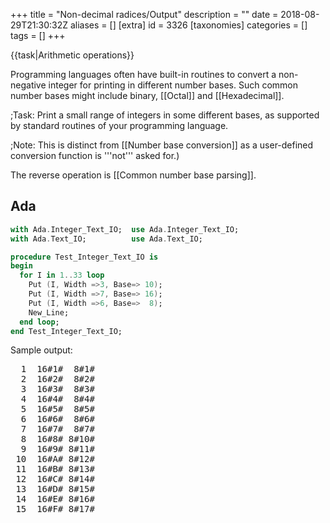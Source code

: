 +++
title = "Non-decimal radices/Output"
description = ""
date = 2018-08-29T21:30:32Z
aliases = []
[extra]
id = 3326
[taxonomies]
categories = []
tags = []
+++

{{task|Arithmetic operations}}

Programming languages often have built-in routines to convert a non-negative integer for printing in different number bases. Such common number bases might include binary, [[Octal]] and [[Hexadecimal]].


;Task:
Print a small range of integers in some different bases, as supported by standard routines of your programming language.


;Note:
This is distinct from [[Number base conversion]] as a user-defined conversion function is '''not''' asked for.)

The reverse operation is [[Common number base parsing]].





## Ada


```ada
with Ada.Integer_Text_IO;  use Ada.Integer_Text_IO;
with Ada.Text_IO;          use Ada.Text_IO;

procedure Test_Integer_Text_IO is
begin
  for I in 1..33 loop
    Put (I, Width =>3, Base=> 10);
    Put (I, Width =>7, Base=> 16);
    Put (I, Width =>6, Base=>  8);
    New_Line;
  end loop;
end Test_Integer_Text_IO;
```

Sample output:
<pre style="height:30ex;overflow:scroll">
  1  16#1#  8#1#
  2  16#2#  8#2#
  3  16#3#  8#3#
  4  16#4#  8#4#
  5  16#5#  8#5#
  6  16#6#  8#6#
  7  16#7#  8#7#
  8  16#8# 8#10#
  9  16#9# 8#11#
 10  16#A# 8#12#
 11  16#B# 8#13#
 12  16#C# 8#14#
 13  16#D# 8#15#
 14  16#E# 8#16#
 15  16#F# 8#17#
 16 16#10# 8#20#
 17 16#11# 8#21#
 18 16#12# 8#22#
 19 16#13# 8#23#
 20 16#14# 8#24#
 21 16#15# 8#25#
 22 16#16# 8#26#
 23 16#17# 8#27#
 24 16#18# 8#30#
 25 16#19# 8#31#
 26 16#1A# 8#32#
 27 16#1B# 8#33#
 28 16#1C# 8#34#
 29 16#1D# 8#35#
 30 16#1E# 8#36#
 31 16#1F# 8#37#
 32 16#20# 8#40#
 33 16#21# 8#41#

```



## Aime


```aime
o_xinteger(16, 1000000);
o_byte('\n');
o_xinteger(5, 1000000);
o_byte('\n');
o_xinteger(2, 1000000);
o_byte('\n');
```



## ALGOL 68

{{trans|C}}

{{works with|ALGOL 68|Revision 1 - no extensions to language used}}

{{works with|ALGOL 68G|Any - tested with release [http://sourceforge.net/projects/algol68/files/algol68g/algol68g-1.18.0/algol68g-1.18.0-9h.tiny.el5.centos.fc11.i386.rpm/download 1.18.0-9h.tiny]}}
{{wont work with|ELLA ALGOL 68|Any (with appropriate job cards) - tested with release [http://sourceforge.net/projects/algol68/files/algol68toc/algol68toc-1.8.8d/algol68toc-1.8-8d.fc9.i386.rpm/download 1.8-8d] - printf has been removed}}

```algol68
main:(
  FOR i TO 33 DO
    printf(($10r6d," "16r6d," "8r6dl$, BIN i, BIN i, BIN i))
  OD
)
```

Sample output:

```txt

000001 000001 000001
000002 000002 000002
000003 000003 000003
000004 000004 000004
000005 000005 000005
000006 000006 000006
000007 000007 000007
000008 000008 000010
000009 000009 000011
000010 00000a 000012
000011 00000b 000013
000012 00000c 000014
000013 00000d 000015
000014 00000e 000016
000015 00000f 000017
000016 000010 000020
000017 000011 000021
000018 000012 000022
000019 000013 000023
000020 000014 000024
000021 000015 000025
000022 000016 000026
000023 000017 000027
000024 000018 000030
000025 000019 000031
000026 00001a 000032
000027 00001b 000033
000028 00001c 000034
000029 00001d 000035
000030 00001e 000036
000031 00001f 000037
000032 000020 000040
000033 000021 000041

```



## ALGOL W

Algol W has a standard procedure intbase16 that returns its parameter converted to a string in hexadecimal.

```algolw
begin
    % print some numbers in hex %
    for i := 0 until 20 do write( intbase16( i ) )
end.
```

{{out}}

```txt

    00000000
    00000001
    00000002
    00000003
    00000004
    00000005
    00000006
    00000007
    00000008
    00000009
    0000000A
    0000000B
    0000000C
    0000000D
    0000000E
    0000000F
    00000010
    00000011
    00000012
    00000013
    00000014

```



## AutoHotkey

contributed by Laszlo on the ahk [http://www.autohotkey.com/forum/post-276235.html#276235 forum]

```AutoHotkey
MsgBox % BC("FF",16,3) ; -> 100110 in base 3 = FF in hex = 256 in base 10

BC(NumStr,InputBase=8,OutputBase=10) {
  Static S = 12345678901234567890123456789012345678901234567890123456789012345
  DllCall("msvcrt\_i64toa","Int64",DllCall("msvcrt\_strtoui64","Str",NumStr,"Uint",0,"UInt",InputBase,"CDECLInt64"),"Str",S,"UInt",OutputBase,"CDECL")
  Return S
}
```



## AWK

C's printf() is just exposed:

```awk
$ awk '{printf("%d 0%o 0x%x\n",$1,$1,$1)}'
10
10 012 0xa
16
16 020 0x10
255
255 0377 0xff
```



## BBC BASIC


```bbcbasic
      REM STR$ converts to a decimal string:
      PRINT STR$(0)
      PRINT STR$(123456789)
      PRINT STR$(-987654321)

      REM STR$~ converts to a hexadecimal string:
      PRINT STR$~(43981)
      PRINT STR$~(-1)
```

'''Output:'''

```txt

0
123456789
-987654321
ABCD
FFFFFFFF

```



## Bc

Variable <code>obase</code> is the base for all output.  It can be 2 (binary) up to some implementation-dependent limit.  In [[GNU bc]] the limit may be large, for example 2^31, with "digits" of bases bigger than 36 printed as individual decimal numbers.
{{works with|GNU bc}}

```Bc

for(i=1;i<10;i++) {
  obase=10; print i," "
  obase=8; print i," "
  obase=3; print i," "
  obase=2; print i
  print "\n"
}
```



## C



```c
#include <stdio.h>

int main()
{
  int i;

  for(i=1; i <= 33; i++)
    printf("%6d %6x %6o\n", i, i, i);

  return 0;
}
```


Binary conversion using <tt>%b</tt> is not standard.


## C sharp


```csharp

using System;

namespace NonDecimalRadicesOutput
{
    class Program
    {
        static void Main(string[] args)
        {
            for (int i = 0; i < 42; i++)
            {
                string binary = Convert.ToString(i, 2);
                string octal = Convert.ToString(i, 8);
                string hexadecimal = Convert.ToString(i, 16);
                Console.WriteLine(string.Format("Decimal: {0}, Binary: {1}, Octal: {2}, Hexadecimal: {3}", i, binary, octal, hexadecimal));
            }

            Console.ReadKey();
        }
    }
}

```

{{out}}

```txt

Decimal: 0, Binary: 0, Octal: 0, Hexadecimal: 0
Decimal: 1, Binary: 1, Octal: 1, Hexadecimal: 1
Decimal: 2, Binary: 10, Octal: 2, Hexadecimal: 2
Decimal: 3, Binary: 11, Octal: 3, Hexadecimal: 3
Decimal: 4, Binary: 100, Octal: 4, Hexadecimal: 4
Decimal: 5, Binary: 101, Octal: 5, Hexadecimal: 5
Decimal: 6, Binary: 110, Octal: 6, Hexadecimal: 6
Decimal: 7, Binary: 111, Octal: 7, Hexadecimal: 7
Decimal: 8, Binary: 1000, Octal: 10, Hexadecimal: 8
Decimal: 9, Binary: 1001, Octal: 11, Hexadecimal: 9
Decimal: 10, Binary: 1010, Octal: 12, Hexadecimal: a
Decimal: 11, Binary: 1011, Octal: 13, Hexadecimal: b
Decimal: 12, Binary: 1100, Octal: 14, Hexadecimal: c
Decimal: 13, Binary: 1101, Octal: 15, Hexadecimal: d
Decimal: 14, Binary: 1110, Octal: 16, Hexadecimal: e
Decimal: 15, Binary: 1111, Octal: 17, Hexadecimal: f
Decimal: 16, Binary: 10000, Octal: 20, Hexadecimal: 10
Decimal: 17, Binary: 10001, Octal: 21, Hexadecimal: 11
Decimal: 18, Binary: 10010, Octal: 22, Hexadecimal: 12
Decimal: 19, Binary: 10011, Octal: 23, Hexadecimal: 13
Decimal: 20, Binary: 10100, Octal: 24, Hexadecimal: 14
Decimal: 21, Binary: 10101, Octal: 25, Hexadecimal: 15
Decimal: 22, Binary: 10110, Octal: 26, Hexadecimal: 16
Decimal: 23, Binary: 10111, Octal: 27, Hexadecimal: 17
Decimal: 24, Binary: 11000, Octal: 30, Hexadecimal: 18
Decimal: 25, Binary: 11001, Octal: 31, Hexadecimal: 19
Decimal: 26, Binary: 11010, Octal: 32, Hexadecimal: 1a
Decimal: 27, Binary: 11011, Octal: 33, Hexadecimal: 1b
Decimal: 28, Binary: 11100, Octal: 34, Hexadecimal: 1c
Decimal: 29, Binary: 11101, Octal: 35, Hexadecimal: 1d
Decimal: 30, Binary: 11110, Octal: 36, Hexadecimal: 1e
Decimal: 31, Binary: 11111, Octal: 37, Hexadecimal: 1f
Decimal: 32, Binary: 100000, Octal: 40, Hexadecimal: 20
Decimal: 33, Binary: 100001, Octal: 41, Hexadecimal: 21
Decimal: 34, Binary: 100010, Octal: 42, Hexadecimal: 22
Decimal: 35, Binary: 100011, Octal: 43, Hexadecimal: 23
Decimal: 36, Binary: 100100, Octal: 44, Hexadecimal: 24
Decimal: 37, Binary: 100101, Octal: 45, Hexadecimal: 25
Decimal: 38, Binary: 100110, Octal: 46, Hexadecimal: 26
Decimal: 39, Binary: 100111, Octal: 47, Hexadecimal: 27
Decimal: 40, Binary: 101000, Octal: 50, Hexadecimal: 28
Decimal: 41, Binary: 101001, Octal: 51, Hexadecimal: 29

```


Binary conversion is not standard.


## C++



```cpp
#include <iostream>
#include <iomanip>

int main()
{
  for (int i = 0; i <= 33; i++)
    std::cout << std::setw(6) << std::dec << i << " "
              << std::setw(6) << std::hex << i << " "
              << std::setw(6) << std::oct << i << std::endl;

  return 0;
}
```



## Clojure

Clojure eschews duplicating functionality already present in Java when interop is sufficiently idiomatic:

```lisp
(Integer/toBinaryString 25) ; returns "11001"
(Integer/toOctalString 25)  ; returns "31"
(Integer/toHexString 25)    ; returns "19"

(dotimes [i 20]
  (println (Integer/toHexString i)))
```



## Common Lisp


```lisp
(loop for n from 0 to 33 do
  (format t " ~6B ~3O ~2D ~2X~%" n n n n))
```



## D


```d
import std.stdio;

void main() {
    writeln("Base: 2      8     10     16");
    writeln("----------------------------");
    foreach (i; 0 .. 34)
        writefln(" %6b %6o %6d %6x", i, i, i, i);
}
```

{{out}}

```txt
Base: 2      8     10     16
----------------------------
      0      0      0      0
      1      1      1      1
     10      2      2      2
     11      3      3      3
    100      4      4      4
    101      5      5      5
    110      6      6      6
    111      7      7      7
   1000     10      8      8
   1001     11      9      9
   1010     12     10      a
   1011     13     11      b
   1100     14     12      c
   1101     15     13      d
   1110     16     14      e
   1111     17     15      f
  10000     20     16     10
  10001     21     17     11
  10010     22     18     12
  10011     23     19     13
  10100     24     20     14
  10101     25     21     15
  10110     26     22     16
  10111     27     23     17
  11000     30     24     18
  11001     31     25     19
  11010     32     26     1a
  11011     33     27     1b
  11100     34     28     1c
  11101     35     29     1d
  11110     36     30     1e
  11111     37     31     1f
 100000     40     32     20
 100001     41     33     21
```


### Tango Version

Number following formatting character is width. When no formatting
character is specified it is inferred from variable's type.

{{libheader|Tango}}

```d
for (int i = 0; i < 35; i++)
    Stdout.formatln ("{:b8} {:o3} {} {:x2}", i, i, i, i);
```



## E


```e
for value in 0..33 {
  for base in [2, 8, 10, 12, 16, 36] {
    def s := value.toString(base)
    print(" " * (8 - s.size()), s)
  }
  println()
}
```



## Elixir


```elixir
Enum.each(0..32, fn i -> :io.format "~2w :~6.2B, ~2.8B, ~2.16B~n", [i,i,i,i] end)
```


{{out}}
<pre style="height: 32ex; overflow: scroll">
 0 :     0,  0,  0
 1 :     1,  1,  1
 2 :    10,  2,  2
 3 :    11,  3,  3
 4 :   100,  4,  4
 5 :   101,  5,  5
 6 :   110,  6,  6
 7 :   111,  7,  7
 8 :  1000, 10,  8
 9 :  1001, 11,  9
10 :  1010, 12,  A
11 :  1011, 13,  B
12 :  1100, 14,  C
13 :  1101, 15,  D
14 :  1110, 16,  E
15 :  1111, 17,  F
16 : 10000, 20, 10
17 : 10001, 21, 11
18 : 10010, 22, 12
19 : 10011, 23, 13
20 : 10100, 24, 14
21 : 10101, 25, 15
22 : 10110, 26, 16
23 : 10111, 27, 17
24 : 11000, 30, 18
25 : 11001, 31, 19
26 : 11010, 32, 1A
27 : 11011, 33, 1B
28 : 11100, 34, 1C
29 : 11101, 35, 1D
30 : 11110, 36, 1E
31 : 11111, 37, 1F
32 :100000, 40, 20

```



## Erlang

Printing 63 (decimal) in some different bases (here: 3,8,16,26). The base can be 2..36.
{{out}}

```txt

4> [io:fwrite("~s ", [erlang:integer_to_list(63, X)]) || X <- [3,8,16,26]].
2100 77 3F 2B

```



## Euphoria


```euphoria
for i = 1 to 33 do
    printf(1,"%6d %6x %6o\n",{i,i,i})
end for
```


=={{header|F_Sharp|F#}}==
<p>Base 8, 10 and 16 can be output by <code>printf</code></p>

```fsharp
let ns = [30..33]
ns |> Seq.iter (fun n -> printfn " %3o %2d %2X" n n n)
```

{{out}}

```txt
 36 30 1E
 37 31 1F
 40 32 20
 41 33 21
```

<p>The .NET library <code>System.Convert</code> is able to also convert from and to base 2</p>

```fsharp
let bases = [2; 8; 10; 16]

ns |> Seq.map (fun n -> Seq.initInfinite (fun i -> n))
|> Seq.map (fun s -> Seq.zip s bases)
|> Seq.map (Seq.map System.Convert.ToString >> Seq.toList)
|> Seq.iter (fun s -> (printfn "%6s %2s %2s %2s" s.[0] s.[1] s.[2] s.[3]))
```

{{out}}

```txt
 11110 36 30 1e
 11111 37 31 1f
100000 40 32 20
100001 41 33 21
```



## Factor


```factor
1234567 2 36 [a,b] [ >base print ] with each
```

<pre style="height:30ex;overflow:scroll">
100101101011010000111
2022201111201
10231122013
304001232
42243331
13331215
4553207
2281451
1234567
773604
4b6547
342c19
241cb5
195be7
12d687
ed4ea
bdc71
98ig4
7e687
6769j
55kgf
49ahj
3h787
3407h
2i679
28jdj
206jj
1lhs8
1flm7
1adkn
15lk7
11bm4
vdwr
srsc
qglj

```



## Forth

{{works with|GNU Forth}}
GNU Forth has convenience functions for printing an integer in decimal or hex, regardless of the current BASE.

```forth
: main 34 1 do cr i dec. i hex. loop ;
main
...
11 $B
...
```

This is not standardized because such functions are very easy to define as needed:

```forth
: base. ( n base -- ) base @ >r  base !  .  r> base ! ;
: oct. ( n -- ) 8 base. ;
: bin. ( n -- ) 2 base. ;
```



## Fortran

{{works with|Fortran|90 and later}}

```fortran
do n = 1, 33
  write(*, "(b6, o4, i4, z4)") n, n, n, n
end do
```



## FreeBASIC

FreeBASIC has built in functions called Hex, Str, Oct and Bin which convert decimal numbers into hexadecimal, decimal,
octal and binary strings respectively. Here's an example:

```freebasic
' FB 1.05.0 Win64

Dim ui(1 To 4) As UInteger = {10, 26, 52, 100}
Print "Decimal    Hex       Octal    Binary"
Print "
### ====  ========   =======   ===
"
For i As Integer = 1 To 4
  Print Str(ui(i)); Tab(12); Hex(ui(i)); Tab(23); Oct(ui(i)); Tab(31); Bin(ui(i))
Next

Sleep
```


{{out}}

```txt

Decimal    Hex       Octal    Binary

### ====  ========   =======   ===

10         A          12      1010
26         1A         32      11010
52         34         64      110100
100        64         144     1100100

```



## Gema

After decimal numbers in the input stream, add hexadecimal and octal of the same number in the output stream. Also after hexadecimal add decimal and octal, and after octal add decimal and hexadecimal.

```gema>0x<A
=$0 (@radix{16;10;$1}, 0@radix{16;8;$1})
0<D>=$0 (@radix{8;10;$1}, 0x@radix{8;16;$1})
<D>=$0 (0x@radix{10;16;$1}, 0@radix{10;8;$1})
```

Invocation and sample input and output

```txt
$ gema -p radix.gema
The 99 beers and 0x2D Scotches.
The 99 (0x63, 0143) beers and 0x2D (45, 055) Scotches.
```


## Go


```go
package main

import (
    "fmt"
    "math/big"
    "strconv"
)

func main() {
    // fmt.Print formats integer types directly as bases 2, 8, 10, and 16.
    fmt.Printf("%b\n", 13)
    fmt.Printf("%o\n", 13)
    fmt.Printf("%d\n", 13)
    fmt.Printf("%x\n", 13)
    // big ints work with fmt as well.
    d := big.NewInt(13)
    fmt.Printf("%b\n", d)
    fmt.Printf("%o\n", d)
    fmt.Printf("%d\n", d)
    fmt.Printf("%x\n", d)
    // strconv.FormatInt handles arbitrary bases from 2 to 36 for the
    // int64 type.  There is also strconv.FormatUInt for the uint64 type.
    // There no equivalent for big ints.
    fmt.Println(strconv.FormatInt(1313, 19))
}
```

{{out}}

```txt

1101
15
13
d
1101
15
13
d
3c2

```



## Haskell


```haskell
import Text.Printf

main :: IO ()
main = mapM_ f [0..33] where
  f :: Int -> IO ()
  f n = printf " %3o %2d %2X\n" n n n -- binary not supported
```


alternately, without <code>Text.Printf</code>:

```haskell
import Numeric

main :: IO ()
main = mapM_ f [0..33] where
  f :: Int -> IO ()
  f n = putStrLn $ " " ++ showOct n "" ++ " " ++ show n ++ " " ++ showHex n ""
```


Or, generalising and tabulating a little:

```haskell
import Data.List (unfoldr, transpose, intercalate)
import Data.Array (Array, listArray, (!))
import Data.Monoid ((<>))


-- ARBITRARY RADICES ---------------------------------------
bases :: [Int]
bases = abs <$> [2, 7, 8, 10, 12, 16, 32]

tableRows :: [[String]]
tableRows = ((([baseDigits] <*> bases) <*>) . return) <$> [1 .. 33]

digits :: Array Int Char
digits = listArray (0, 35) (['0' .. '9'] <> ['A' .. 'Z'])

baseDigits :: Int -> Int -> String
baseDigits base
  | base > 36 = const "Needs glyphs beyond Z"
  | otherwise = reverse . unfoldr remQuot
  where
    remQuot 0 = Nothing
    remQuot n =
      let (q, r) = quotRem n base
      in Just (digits ! r, q)

-- TEST AND TABULATION-------------------------------------
table :: String -> [[String]] -> [String]
table delim rows =
  intercalate delim <$>
  transpose
    ((fmap =<< flip justifyRight ' ' . maximum . fmap length) <$> transpose rows)

justifyRight :: Int -> Char -> String -> String
justifyRight n c s = drop (length s) (replicate n c <> s)

main :: IO ()
main =
  mapM_
    putStrLn
    (table " " (([fmap show, fmap $ const "----"] <*> [bases]) <> tableRows))
```

{{Out}}

```txt
     2    7    8   10   12   16   32
  ---- ---- ---- ---- ---- ---- ----
     1    1    1    1    1    1    1
    10    2    2    2    2    2    2
    11    3    3    3    3    3    3
   100    4    4    4    4    4    4
   101    5    5    5    5    5    5
   110    6    6    6    6    6    6
   111   10    7    7    7    7    7
  1000   11   10    8    8    8    8
  1001   12   11    9    9    9    9
  1010   13   12   10    A    A    A
  1011   14   13   11    B    B    B
  1100   15   14   12   10    C    C
  1101   16   15   13   11    D    D
  1110   20   16   14   12    E    E
  1111   21   17   15   13    F    F
 10000   22   20   16   14   10    G
 10001   23   21   17   15   11    H
 10010   24   22   18   16   12    I
 10011   25   23   19   17   13    J
 10100   26   24   20   18   14    K
 10101   30   25   21   19   15    L
 10110   31   26   22   1A   16    M
 10111   32   27   23   1B   17    N
 11000   33   30   24   20   18    O
 11001   34   31   25   21   19    P
 11010   35   32   26   22   1A    Q
 11011   36   33   27   23   1B    R
 11100   40   34   28   24   1C    S
 11101   41   35   29   25   1D    T
 11110   42   36   30   26   1E    U
 11111   43   37   31   27   1F    V
100000   44   40   32   28   20   10
100001   45   41   33   29   21   11
```



## HicEst


```HicEst
DO n = 1, 33
  WRITE(Format="b6.0, o4.0, i4.0, z4.0") n, n, n, n
ENDDO
```


=={{header|Icon}} and {{header|Unicon}}==
Strictly speaking output conversion to different representations isn't built-in to Icon and Unicon; however, printf is included as part of the standard library.

```Icon
procedure main()
write("Non-decimal radices/Output")
every i := 255 | 2 | 5 | 16 do {
   printf("%%d = %d\n",i) # integer format
   printf("%%x = %x\n",i) # hex format
   printf("%%o = %o\n",i) # octal format
   printf("%%s = %s\n",i) # string format
   printf("%%i = %i\n",i) # image format
   }
end
```


{{libheader|Icon Programming Library}}
[http://www.cs.arizona.edu/icon/library/src/procs/printf.icn printf.icn provides printf, fprintf, and sprintf]
{{libheader|Unicon Code Library}}

Output:
```txt
%d = 255
%x = ff
%o = 377
%s = 255
%i = 255
...
```



## J


J can natively break out numbers using a specific base


```j
   2 #.inv 12
1 1 0 0
   3 #.inv 100
1 0 2 0 1
   16 #.inv 180097588
10 11 12 1 2 3 4
```

However, this numeric representation would not satisfy most people's idea of "formatting", for most bases.  It might be useful, however, for bases less than 10:


```j
   8 #.inv 4009
7 6 5 1
   -.&' '": 8 #.inv 4009
7651
```

J also includes some explicit support for hexadecimal numbers


```j
  require 'convert'
   hfd 180097588
ABC1234
```

(and a few other hexadecimal related mechanisms which are not relevant here.)


## Java


```java5
public static void main(String args[]){
   for(int a= 0;a < 33;a++){
      System.out.println(Integer.toBinaryString(a));
      System.out.println(Integer.toOctalString(a));
      System.out.println(Integer.toHexString(a));
      //the above methods treat the integer as unsigned
      //there are also corresponding Long.to***String() methods for long's.

      System.out.printf("%3o %2d %2x\n",a ,a ,a); //printf like the other languages; binary not supported
   }
}
```



## JavaScript

The <code><i>number</i>.toString(<i>radix</i>)</code> method produces a string representation of a number in any radix between 2 and 36.


```javascript
var bases = [2, 8, 10, 16, 24];
for (var n = 0; n <= 33; n++) {
    var row = [];
    for (var i = 0; i < bases.length; i++)
        row.push( n.toString(bases[i]) );
    print(row.join(', '));
}
```


outputs
<pre style='height: 30ex; overflow: scroll'>0, 0, 0, 0, 0
1, 1, 1, 1, 1
10, 2, 2, 2, 2
11, 3, 3, 3, 3
100, 4, 4, 4, 4
101, 5, 5, 5, 5
110, 6, 6, 6, 6
111, 7, 7, 7, 7
1000, 10, 8, 8, 8
1001, 11, 9, 9, 9
1010, 12, 10, a, a
1011, 13, 11, b, b
1100, 14, 12, c, c
1101, 15, 13, d, d
1110, 16, 14, e, e
1111, 17, 15, f, f
10000, 20, 16, 10, g
10001, 21, 17, 11, h
10010, 22, 18, 12, i
10011, 23, 19, 13, j
10100, 24, 20, 14, k
10101, 25, 21, 15, l
10110, 26, 22, 16, m
10111, 27, 23, 17, n
11000, 30, 24, 18, 10
11001, 31, 25, 19, 11
11010, 32, 26, 1a, 12
11011, 33, 27, 1b, 13
11100, 34, 28, 1c, 14
11101, 35, 29, 1d, 15
11110, 36, 30, 1e, 16
11111, 37, 31, 1f, 17
100000, 40, 32, 20, 18
100001, 41, 33, 21, 19
```



## Julia

{{works with|Julia|0.6}}


```julia
using Primes
println("Primes ≤ $hi written in common bases.")
@printf("%8s%8s%8s%8s", "bin", "oct", "dec", "hex")
for i in primes(50)
    @printf("%8s%8s%8s%8s\n", bin(i), oct(i), dec(i), hex(i))
end
```


{{out}}

```txt
Primes ≤ 50 written in common bases.
     bin     oct     dec     hex
      10       2       2       2
      11       3       3       3
     101       5       5       5
     111       7       7       7
    1011      13      11       b
    1101      15      13       d
   10001      21      17      11
   10011      23      19      13
   10111      27      23      17
   11101      35      29      1d
   11111      37      31      1f
  100101      45      37      25
  101001      51      41      29
  101011      53      43      2b
  101111      57      47      2f
```



## Kotlin


```scala
// version 1.1.2

fun main(args: Array<String>) {
    val bases = intArrayOf(2, 8, 10, 16, 19, 36)
    for (base in bases) print("%6s".format(base))
    println()
    println("-".repeat(6 * bases.size))
    for (i in 0..35) {
        for (base in bases) print("%6s".format(i.toString(base)))
        println()
    }
}
```


{{out}}

```txt

     2     8    10    16    19    36
------------------------------------
     0     0     0     0     0     0
     1     1     1     1     1     1
    10     2     2     2     2     2
    11     3     3     3     3     3
   100     4     4     4     4     4
   101     5     5     5     5     5
   110     6     6     6     6     6
   111     7     7     7     7     7
  1000    10     8     8     8     8
  1001    11     9     9     9     9
  1010    12    10     a     a     a
  1011    13    11     b     b     b
  1100    14    12     c     c     c
  1101    15    13     d     d     d
  1110    16    14     e     e     e
  1111    17    15     f     f     f
 10000    20    16    10     g     g
 10001    21    17    11     h     h
 10010    22    18    12     i     i
 10011    23    19    13    10     j
 10100    24    20    14    11     k
 10101    25    21    15    12     l
 10110    26    22    16    13     m
 10111    27    23    17    14     n
 11000    30    24    18    15     o
 11001    31    25    19    16     p
 11010    32    26    1a    17     q
 11011    33    27    1b    18     r
 11100    34    28    1c    19     s
 11101    35    29    1d    1a     t
 11110    36    30    1e    1b     u
 11111    37    31    1f    1c     v
100000    40    32    20    1d     w
100001    41    33    21    1e     x
100010    42    34    22    1f     y
100011    43    35    23    1g     z

```



## Locomotive Basic



```locobasic
10 FOR i=1 TO 20
20 PRINT i,BIN$(i),HEX$(i)
30 NEXT
```


Output:

<pre style='height: 30ex; overflow: scroll'> 1           1            1
 2           10           2
 3           11           3
 4           100          4
 5           101          5
 6           110          6
 7           111          7
 8           1000         8
 9           1001         9
 10          1010         A
 11          1011         B
 12          1100         C
 13          1101         D
 14          1110         E
 15          1111         F
 16          10000        10
 17          10001        11
 18          10010        12
 19          10011        13
 20          10100        14
```



## Lua


```lua
for i = 1, 33 do
    print( string.format( "%o \t %d \t %x", i, i, i ) )
end
```



## Mathematica


```Mathematica
Scan[Print[IntegerString[#, 2], ",", IntegerString[#, 8],
",",#, ",",IntegerString[#, 16],",", IntegerString[#, 36]]&, Range[38]]
```


Output:


```txt

1,1,1,1,1
10,2,2,2,2
11,3,3,3,3
...
...
100010,42,34,22,y
100011,43,35,23,z
100100,44,36,24,10
100101,45,37,25,11
100110,46,38,26,12
```


=={{header|MATLAB}} / {{header|Octave}}==

```MATLAB
fprintf('%3d  %3o  %3x\n',repmat(1:20,3,1))
```

Output:

```txt
  1    1    1
  2    2    2
  3    3    3
  4    4    4
  5    5    5
  6    6    6
  7    7    7
  8   10    8
  9   11    9
 10   12    a
 11   13    b
 12   14    c
 13   15    d
 14   16    e
 15   17    f
 16   20   10
 17   21   11
 18   22   12
 19   23   13
 20   24   14
```


=={{header|Modula-3}}==

```modula3
MODULE Conv EXPORTS Main;

IMPORT IO, Fmt;

BEGIN
  FOR i := 1 TO 33 DO
    IO.Put(Fmt.Int(i, base := 10) & " ");
    IO.Put(Fmt.Int(i, base := 16) & " ");
    IO.Put(Fmt.Int(i, base := 8) & " ");
    IO.Put("\n");
  END;
END Conv.
```

Output:
<pre style="height:30ex;overflow:scroll">
1 1 1
2 2 2
3 3 3
4 4 4
5 5 5
6 6 6
7 7 7
8 8 10
9 9 11
10 a 12
11 b 13
12 c 14
13 d 15
14 e 16
15 f 17
16 10 20
17 11 21
18 12 22
19 13 23
20 14 24
21 15 25
22 16 26
23 17 27
24 18 30
25 19 31
26 1a 32
27 1b 33
28 1c 34
29 1d 35
30 1e 36
31 1f 37
32 20 40
33 21 41

```



## NetRexx


```NetRexx
/* NetRexx */
options replace format comments java crossref symbols nobinary

import java.util.Formatter

loop i_ = 1 to 3
  loop n_ = 20 to 20000 by 2131
    select case i_
      when 1 then say useBif(n_)
      when 2 then say useJavaFormat(n_)
      when 3 then say useJavaNumber(n_)
      otherwise nop
      end
    end n_
  say
end i_

return

-- NetRexx doesn't have a decimal to octal conversion
method useBif(n_) public static
  d_ = '_'
  return '[Base 16='n_.d2x().right(8)',Base 10='n_.right(8)',Base 8='d_.right(8)',Base 2='n_.d2x().x2b().right(20)']'

-- Some of Java's java.lang.Number classes have conversion methods
method useJavaNumber(n_) public static
  nx = Long.toHexString(n_)
  nd = Long.toString(n_)
  no = Long.toOctalString(n_)
  nb = Long.toBinaryString(n_)
  return '[Base 16='Rexx(nx).right(8)',Base 10='Rexx(nd).right(8)',Base 8='Rexx(no).right(8)',Base 2='Rexx(nb).right(20)']'

-- Java Formatter doesn't have a decimal to binary conversion
method useJavaFormat(n_) public static
  fb = StringBuilder()
  fm = Formatter(fb)
  fm.format("[Base 16=%1$8x,Base 10=%1$8d,Base 8=%1$8o,Base 2=%2$20s]", [Object Long(n_), String('_')])
  return fb.toString()

```

'''Output:'''
<pre style="height:30ex; overflow:scroll;">
[Base 16=      14,Base 10=      20,Base 8=       _,Base 2=            00010100]
[Base 16=     867,Base 10=    2151,Base 8=       _,Base 2=        100001100111]
[Base 16=    10BA,Base 10=    4282,Base 8=       _,Base 2=    0001000010111010]
[Base 16=    190D,Base 10=    6413,Base 8=       _,Base 2=    0001100100001101]
[Base 16=    2160,Base 10=    8544,Base 8=       _,Base 2=    0010000101100000]
[Base 16=    29B3,Base 10=   10675,Base 8=       _,Base 2=    0010100110110011]
[Base 16=    3206,Base 10=   12806,Base 8=       _,Base 2=    0011001000000110]
[Base 16=    3A59,Base 10=   14937,Base 8=       _,Base 2=    0011101001011001]
[Base 16=    42AC,Base 10=   17068,Base 8=       _,Base 2=    0100001010101100]
[Base 16=    4AFF,Base 10=   19199,Base 8=       _,Base 2=    0100101011111111]

[Base 16=      14,Base 10=      20,Base 8=      24,Base 2=                   _]
[Base 16=     867,Base 10=    2151,Base 8=    4147,Base 2=                   _]
[Base 16=    10ba,Base 10=    4282,Base 8=   10272,Base 2=                   _]
[Base 16=    190d,Base 10=    6413,Base 8=   14415,Base 2=                   _]
[Base 16=    2160,Base 10=    8544,Base 8=   20540,Base 2=                   _]
[Base 16=    29b3,Base 10=   10675,Base 8=   24663,Base 2=                   _]
[Base 16=    3206,Base 10=   12806,Base 8=   31006,Base 2=                   _]
[Base 16=    3a59,Base 10=   14937,Base 8=   35131,Base 2=                   _]
[Base 16=    42ac,Base 10=   17068,Base 8=   41254,Base 2=                   _]
[Base 16=    4aff,Base 10=   19199,Base 8=   45377,Base 2=                   _]

[Base 16=      14,Base 10=      20,Base 8=      24,Base 2=               10100]
[Base 16=     867,Base 10=    2151,Base 8=    4147,Base 2=        100001100111]
[Base 16=    10ba,Base 10=    4282,Base 8=   10272,Base 2=       1000010111010]
[Base 16=    190d,Base 10=    6413,Base 8=   14415,Base 2=       1100100001101]
[Base 16=    2160,Base 10=    8544,Base 8=   20540,Base 2=      10000101100000]
[Base 16=    29b3,Base 10=   10675,Base 8=   24663,Base 2=      10100110110011]
[Base 16=    3206,Base 10=   12806,Base 8=   31006,Base 2=      11001000000110]
[Base 16=    3a59,Base 10=   14937,Base 8=   35131,Base 2=      11101001011001]
[Base 16=    42ac,Base 10=   17068,Base 8=   41254,Base 2=     100001010101100]
[Base 16=    4aff,Base 10=   19199,Base 8=   45377,Base 2=     100101011111111]

```



## Nim


```nim
import strutils

for i in 0..33:
  echo toBin(i, 6)," ",toOct(i, 3)," ",align($i,2)," ",toHex(i,2)
```

Output:

```txt
000000 000  0 00
000001 001  1 01
000010 002  2 02
000011 003  3 03
000100 004  4 04
000101 005  5 05
000110 006  6 06
000111 007  7 07
001000 010  8 08
001001 011  9 09
001010 012 10 0A
001011 013 11 0B
001100 014 12 0C
001101 015 13 0D
001110 016 14 0E
001111 017 15 0F
010000 020 16 10
010001 021 17 11
010010 022 18 12
010011 023 19 13
010100 024 20 14
010101 025 21 15
010110 026 22 16
010111 027 23 17
011000 030 24 18
011001 031 25 19
011010 032 26 1A
011011 033 27 1B
011100 034 28 1C
011101 035 29 1D
011110 036 30 1E
011111 037 31 1F
100000 040 32 20
100001 041 33 21
```



## OCaml


```ocaml
for n = 0 to 33 do
  Printf.printf " %3o %2d %2X\n" n n n (* binary not supported *)
done
```



## PARI/GP

The only bases supported by the language itself (as opposed to custom functions) are binary and decimal.

```parigp
printbinary(n)={
  n=binary(n);
  for(i=1,#n,print1(n[i]))
};
printdecimal(n)={
  print1(n)
};
```



## Perl


```perl
foreach my $n (0..33) {
  printf " %6b %3o %2d %2X\n", $n, $n, $n, $n;
}
```



## Perl 6


Calling the <code>.base</code> method on a number returns a string. It can handle all bases between 2 and 36:


```perl6
say 30.base(2);   # "11110"
say 30.base(8);   # "36"
say 30.base(10);  # "30"
say 30.base(16);  # "1E"
say 30.base(30);  # "10"
```


Alternatively, <code>printf</code> can be used for some common number bases:

```perl6
for 0..33 -> $n {
  printf " %6b %3o %2d %2X\n", $n xx 4;
}
```



## Phix


```phix
for i=1 to 33 do
    printf(1,"decimal:%6d hex:%6x HEX:%6X octal:%6o binary:%6b\n",{i,i,i})
end for
```



## PHP


```php
<?php
foreach (range(0, 33) as $n) {
  echo decbin($n), "\t", decoct($n), "\t", $n, "\t", dechex($n), "\n";
}
?>
```



```php
<?php
foreach (range(0, 33) as $n) {
  printf(" %6b %3o %2d %2X\n", $n, $n, $n, $n);
}
?>
```



## PicoLisp


```PicoLisp
(de printNumber (N Base)
   (when (>= N Base)
      (printNumber (/ N Base) Base) )
   (let C (% N Base)
      (and (> C 9) (inc 'C 39))
      (prin (char (+ C `(char "0")))) ) )

(printNumber 26 16))
(prinl)
(printNumber 123456789012345678901234567890 36))
(prinl)
```

Output:

```txt
1a
byw97um9s91dlz68tsi
```



## PL/I


```PL/I

get list (n);
put skip list (n);      /* Prints N in decimal */
put skip edit (n) (B);  /* prints N as a bit string, N > 0 */

```



## PowerShell

The .NET class <code>Convert</code> handles conversions in binary, octal, decimal and hexadecimal. Furthermore, format strings may be used for hexadecimal conversion.

```powershell
foreach ($n in 0..33) {
    "Base 2:  " + [Convert]::ToString($n, 2)
    "Base 8:  " + [Convert]::ToString($n, 8)
    "Base 10: " + $n
    "Base 10: " + [Convert]::ToString($n, 10)
    "Base 10: " + ("{0:D}" -f $n)
    "Base 16: " + [Convert]::ToString($n, 16)
    "Base 16: " + ("{0:X}" -f $n)
}
```



## PureBasic


```PureBasic
For i=105 To 115
  Bin$=RSet(Bin(i),8,"0") ;- Convert to wanted type & pad with '0'
  Hex$=RSet(Hex(i),4,"0")
  Dec$=RSet(Str(i),3)
  PrintN(Dec$+" decimal = %"+Bin$+" = $"+Hex$+".")
Next
```


 105 decimal = %01101001 = $0069.
 106 decimal = %01101010 = $006A.
 107 decimal = %01101011 = $006B.
 108 decimal = %01101100 = $006C.
 109 decimal = %01101101 = $006D.
 110 decimal = %01101110 = $006E.
 111 decimal = %01101111 = $006F.
 112 decimal = %01110000 = $0070.
 113 decimal = %01110001 = $0071.
 114 decimal = %01110010 = $0072.
 115 decimal = %01110011 = $0073.


## Python

{{works with|Python|2.6}}
Binary (b), Octal (o), Decimal (d), and Hexadecimal (X and x) are supported by the [http://www.python.org/dev/peps/pep-3101/ format]method of a string
<div style="height:30ex;overflow:scroll">
```python>>>
 for n in range(34):
	print " {0:6b} {1:3o} {2:2d} {3:2X}".format(n, n, n, n)
	#The following would give the same output, and,
	#due to the outer brackets, works with Python 3.0 too
	#print ( " {n:6b} {n:3o} {n:2d} {n:2X}".format(n=n) )


      0   0  0  0
      1   1  1  1
     10   2  2  2
     11   3  3  3
    100   4  4  4
    101   5  5  5
    110   6  6  6
    111   7  7  7
   1000  10  8  8
   1001  11  9  9
   1010  12 10  A
   1011  13 11  B
   1100  14 12  C
   1101  15 13  D
   1110  16 14  E
   1111  17 15  F
  10000  20 16 10
  10001  21 17 11
  10010  22 18 12
  10011  23 19 13
  10100  24 20 14
  10101  25 21 15
  10110  26 22 16
  10111  27 23 17
  11000  30 24 18
  11001  31 25 19
  11010  32 26 1A
  11011  33 27 1B
  11100  34 28 1C
  11101  35 29 1D
  11110  36 30 1E
  11111  37 31 1F
 100000  40 32 20
 100001  41 33 21
>>>
```
</div>

{{works with|Python|2.5}}
Octal (o), Decimal (d), and Hexadecimal (X and x), but not binary are supported by the string modulo operator, %:

```python
for n in range(34):
	print " %3o %2d %2X" % (n, n, n)
```


----
For each of these bases there is also a built-in function that will convert it to a string with the proper prefix appended, so that it is a valid Python expression:

```python
n = 33
#Python 3.x:
print(bin(n), oct(n), n, hex(n)) # bin() only available in Python 3.x and 2.6
# output: 0b100001 0o41 33 0x21

#Python 2.x:
#print oct(n), n, hex(n)
# output: 041 33 0x21
```



## R

Conversion to and from binary does not have built-in support.

```R
# dec to oct
as.octmode(x)
# dec to hex
as.hexmode(x)
# oct or hex to dec
as.integer(x)
# or
as.numeric(x)
```



## Racket



```racket

#lang racket

;; Explicit conversion of numbers can use the standard radices
(map (λ(r) (number->string 123 r)) '(2 8 10 16))
;; -> '("1111011" "173" "123" "7b")

;; There is also the `~r' formatting function that works with any radix
;; up to 36
(for/list ([r (in-range 2 37)]) (~r 123 #:base r))
;; -> '("1111011" "02111" "3231" "344" "323" "432" "173" "641" "123" "201"
;;      "3a" "69" "b8" "38" "7b" "47" "f6" "96" "36" "i5" "d5" "85" "35"
;;      "n4" "j4" "f4" "b4" "74" "34" "u3" "r3" "o3" "l3" "i3" "f3")

```



## REXX

===dec ◄──► bin, hex===
Note that some REXX interpreters have the '''D2B''' (decimal-->binary) built-in function.

So, the '''D2B''' function was coded here for those REXX interpreters that don't have that function.


The reason for the apparent complexity of the '''D2B''' function is to handle the special case of

zero   (with regards to striping leading zeroes from the converted number)..

```rexx
/*REXX pgm shows REXX's ability to show decimal numbers in binary & hex.*/

      do j=0  to 50                /*show some low-value num conversions*/
      say right(j,3)         ' in decimal is',
          right(d2b(j),12)   " in binary",
          right(d2x(j),12)   ' in hexadecimal.'
      end   /*j*/
exit                                   /*stick a fork in it, we're done.*/
/*────────────────────────────D2B subroutine────────────────────────────*/
d2b: return word(strip(x2b(d2x(arg(1))),'L',0) 0,1)  /*convert dec──►bin*/
```

'''output'''
<pre style="height:20ex">
  0  in decimal is            0  in binary            0  in hexadecimal.
  1  in decimal is            1  in binary            1  in hexadecimal.
  2  in decimal is           10  in binary            2  in hexadecimal.
  3  in decimal is           11  in binary            3  in hexadecimal.
  4  in decimal is          100  in binary            4  in hexadecimal.
  5  in decimal is          101  in binary            5  in hexadecimal.
  6  in decimal is          110  in binary            6  in hexadecimal.
  7  in decimal is          111  in binary            7  in hexadecimal.
  8  in decimal is         1000  in binary            8  in hexadecimal.
  9  in decimal is         1001  in binary            9  in hexadecimal.
 10  in decimal is         1010  in binary            A  in hexadecimal.
 11  in decimal is         1011  in binary            B  in hexadecimal.
 12  in decimal is         1100  in binary            C  in hexadecimal.
 13  in decimal is         1101  in binary            D  in hexadecimal.
 14  in decimal is         1110  in binary            E  in hexadecimal.
 15  in decimal is         1111  in binary            F  in hexadecimal.
 16  in decimal is        10000  in binary           10  in hexadecimal.
 17  in decimal is        10001  in binary           11  in hexadecimal.
 18  in decimal is        10010  in binary           12  in hexadecimal.
 19  in decimal is        10011  in binary           13  in hexadecimal.
 20  in decimal is        10100  in binary           14  in hexadecimal.
 21  in decimal is        10101  in binary           15  in hexadecimal.
 22  in decimal is        10110  in binary           16  in hexadecimal.
 23  in decimal is        10111  in binary           17  in hexadecimal.
 24  in decimal is        11000  in binary           18  in hexadecimal.
 25  in decimal is        11001  in binary           19  in hexadecimal.
 26  in decimal is        11010  in binary           1A  in hexadecimal.
 27  in decimal is        11011  in binary           1B  in hexadecimal.
 28  in decimal is        11100  in binary           1C  in hexadecimal.
 29  in decimal is        11101  in binary           1D  in hexadecimal.
 30  in decimal is        11110  in binary           1E  in hexadecimal.
 31  in decimal is        11111  in binary           1F  in hexadecimal.
 32  in decimal is       100000  in binary           20  in hexadecimal.
 33  in decimal is       100001  in binary           21  in hexadecimal.
 34  in decimal is       100010  in binary           22  in hexadecimal.
 35  in decimal is       100011  in binary           23  in hexadecimal.
 36  in decimal is       100100  in binary           24  in hexadecimal.
 37  in decimal is       100101  in binary           25  in hexadecimal.
 38  in decimal is       100110  in binary           26  in hexadecimal.
 39  in decimal is       100111  in binary           27  in hexadecimal.
 40  in decimal is       101000  in binary           28  in hexadecimal.
 41  in decimal is       101001  in binary           29  in hexadecimal.
 42  in decimal is       101010  in binary           2A  in hexadecimal.
 43  in decimal is       101011  in binary           2B  in hexadecimal.
 44  in decimal is       101100  in binary           2C  in hexadecimal.
 45  in decimal is       101101  in binary           2D  in hexadecimal.
 46  in decimal is       101110  in binary           2E  in hexadecimal.
 47  in decimal is       101111  in binary           2F  in hexadecimal.
 48  in decimal is       110000  in binary           30  in hexadecimal.
 49  in decimal is       110001  in binary           31  in hexadecimal.
 50  in decimal is       110010  in binary           32  in hexadecimal.

```


===dec ◄──► bin, hex, char===
Rexx also has the ability to use base 256 and uses the D2C and C2D function for this purpose.


Of course, using base 256 is hampered in ASCII machines in that some lower values are

interpreted by the operating system as control characters and therefore aren't displayed as their (true) glyph.

```rexx
/*REXX program shows REXX's ability to show dec nums in bin/hex/base256.*/

      do j=14  to 67               /*display some lower-value numbers.  */
      say right(j,3)        ' in decimal is',
          right(d2b(j),12)  " in binary",
          right(d2x(j),12)  ' in hexadecimal',
          right(d2c(j),12)  ' in base256.'
      end
exit                                   /*stick a fork in it, we're done.*/
/*────────────────────────────D2B subroutine────────────────────────────*/
d2b: return word(strip(x2b(d2x(arg(1))),'L',0) 0,1)  /*convert dec──►bin*/
```

'''output'''
<pre style="height:20ex">
 14  in decimal is         1110  in binary            E  in hexadecimal            ♫  in base256.
 15  in decimal is         1111  in binary            F  in hexadecimal            ☼  in base256.
 16  in decimal is        10000  in binary           10  in hexadecimal            ►  in base256.
 17  in decimal is        10001  in binary           11  in hexadecimal            ◄  in base256.
 18  in decimal is        10010  in binary           12  in hexadecimal            ↕  in base256.
 19  in decimal is        10011  in binary           13  in hexadecimal            ‼  in base256.
 20  in decimal is        10100  in binary           14  in hexadecimal            ¶  in base256.
 21  in decimal is        10101  in binary           15  in hexadecimal            §  in base256.
 22  in decimal is        10110  in binary           16  in hexadecimal            ▬  in base256.
 23  in decimal is        10111  in binary           17  in hexadecimal            ↨  in base256.
 24  in decimal is        11000  in binary           18  in hexadecimal            ↑  in base256.
 25  in decimal is        11001  in binary           19  in hexadecimal            ↓  in base256.
 26  in decimal is        11010  in binary           1A  in hexadecimal            →  in base256.
 27  in decimal is        11011  in binary           1B  in hexadecimal            ←  in base256.
 28  in decimal is        11100  in binary           1C  in hexadecimal            ∟  in base256.
 29  in decimal is        11101  in binary           1D  in hexadecimal            ↔  in base256.
 30  in decimal is        11110  in binary           1E  in hexadecimal            ▲  in base256.
 31  in decimal is        11111  in binary           1F  in hexadecimal            ▼  in base256.
 32  in decimal is       100000  in binary           20  in hexadecimal               in base256.
 33  in decimal is       100001  in binary           21  in hexadecimal            !  in base256.
 34  in decimal is       100010  in binary           22  in hexadecimal            "  in base256.
 35  in decimal is       100011  in binary           23  in hexadecimal            #  in base256.
 36  in decimal is       100100  in binary           24  in hexadecimal            $  in base256.
 37  in decimal is       100101  in binary           25  in hexadecimal            %  in base256.
 38  in decimal is       100110  in binary           26  in hexadecimal            &  in base256.
 39  in decimal is       100111  in binary           27  in hexadecimal            '  in base256.
 40  in decimal is       101000  in binary           28  in hexadecimal            (  in base256.
 41  in decimal is       101001  in binary           29  in hexadecimal            )  in base256.
 42  in decimal is       101010  in binary           2A  in hexadecimal            *  in base256.
 43  in decimal is       101011  in binary           2B  in hexadecimal            +  in base256.
 44  in decimal is       101100  in binary           2C  in hexadecimal            ,  in base256.
 45  in decimal is       101101  in binary           2D  in hexadecimal            -  in base256.
 46  in decimal is       101110  in binary           2E  in hexadecimal            .  in base256.
 47  in decimal is       101111  in binary           2F  in hexadecimal            /  in base256.
 48  in decimal is       110000  in binary           30  in hexadecimal            0  in base256.
 49  in decimal is       110001  in binary           31  in hexadecimal            1  in base256.
 50  in decimal is       110010  in binary           32  in hexadecimal            2  in base256.
 51  in decimal is       110011  in binary           33  in hexadecimal            3  in base256.
 52  in decimal is       110100  in binary           34  in hexadecimal            4  in base256.
 53  in decimal is       110101  in binary           35  in hexadecimal            5  in base256.
 54  in decimal is       110110  in binary           36  in hexadecimal            6  in base256.
 55  in decimal is       110111  in binary           37  in hexadecimal            7  in base256.
 56  in decimal is       111000  in binary           38  in hexadecimal            8  in base256.
 57  in decimal is       111001  in binary           39  in hexadecimal            9  in base256.
 58  in decimal is       111010  in binary           3A  in hexadecimal            :  in base256.
 59  in decimal is       111011  in binary           3B  in hexadecimal            ;  in base256.
 60  in decimal is       111100  in binary           3C  in hexadecimal            <  in base256.
 61  in decimal is       111101  in binary           3D  in hexadecimal            =  in base256.
 62  in decimal is       111110  in binary           3E  in hexadecimal            >  in base256.
 63  in decimal is       111111  in binary           3F  in hexadecimal            ?  in base256.
 64  in decimal is      1000000  in binary           40  in hexadecimal            @  in base256.
 65  in decimal is      1000001  in binary           41  in hexadecimal            A  in base256.
 66  in decimal is      1000010  in binary           42  in hexadecimal            B  in base256.
 67  in decimal is      1000011  in binary           43  in hexadecimal            C  in base256.

```



## Ring


```ring

# Project : Non Decimal radices/Output

see string(0) + nl
see string(123456789) + nl
see string(-987654321) + nl

see upper(hex(43981)) + nl
see upper(hex(-1)) + nl

```

Output:

```txt

0
123456789
-987654321
ABCD
FFFFFFFF

```



## Ruby


```ruby
for n in 0..33
  puts " %6b %3o %2d %2X" % [n, n, n, n]
end
puts
[2,8,10,16,36].each {|i| puts " 100.to_s(#{i}) => #{100.to_s(i)}"}
```

{{out}}
<div style="height:30ex;overflow:scroll">
      0   0  0  0
      1   1  1  1
     10   2  2  2
     11   3  3  3
    100   4  4  4
    101   5  5  5
    110   6  6  6
    111   7  7  7
   1000  10  8  8
   1001  11  9  9
   1010  12 10  A
   1011  13 11  B
   1100  14 12  C
   1101  15 13  D
   1110  16 14  E
   1111  17 15  F
  10000  20 16 10
  10001  21 17 11
  10010  22 18 12
  10011  23 19 13
  10100  24 20 14
  10101  25 21 15
  10110  26 22 16
  10111  27 23 17
  11000  30 24 18
  11001  31 25 19
  11010  32 26 1A
  11011  33 27 1B
  11100  34 28 1C
  11101  35 29 1D
  11110  36 30 1E
  11111  37 31 1F
 100000  40 32 20
 100001  41 33 21

 100.to_s(2) => 1100100
 100.to_s(8) => 144
 100.to_s(10) => 100
 100.to_s(16) => 64
 100.to_s(36) => 2s
</div>


## Run BASIC


```runbasic

print asc("X")			' convert to ascii
print chr$(169)			' ascii to character
print dechex$(255)		' decimal to hex
print hexdec("FF")		' hex to decimal
print str$(467)			' decimal to string
print val("27")			' string to decimal

```



## Scala


```Scala
object Main extends App {
  val radices = List(2, 8, 10, 16, 19, 36)
  for (base <- radices) print(f"$base%6d")
  println(s"""\n${"-" * (6 * radices.length)}""")
  for (i <- BigInt(0) to 35; // BigInt has a toString(radix) method
       radix <- radices;
       eol = if (radix == radices.last) '\n' else '\0'
  ) print(f"${i.toString(radix)}%6s$eol")
}
```


## Scheme


```scheme
(do ((i 0 (+ i 1)))
    ((>= i 33))
    (display (number->string i 2)) ; binary
    (display "  ")
    (display (number->string i 8)) ; octal
    (display "  ")
    (display (number->string i 10)) ; decimal, the "10" is optional
    (display "  ")
    (display (number->string i 16)) ; hex
    (newline))
```



## Seed7

The [http://seed7.sourceforge.net/libraries/integer.htm#%28in_integer%29radix%28in_integer%29 radix]
operator converts an integer number to a string. The conversion uses the numeral system with
the given base. The base can be any integer value between 2 and 36. Digits greater than 9
are represented with lower case characers (10 is represented with a, etc.). The operator
[http://seed7.sourceforge.net/libraries/integer.htm#%28in_integer%29RADIX%28in_integer%29 RADIX] works
just like ''radix'', but uses upper case characters for digits greater than 9 (10 is represented with A, etc.).
The [http://seed7.sourceforge.net/libraries/string.htm#%28in_string%29lpad%28in_integer%29 lpad] operator
is used to pad the result of the ''radix'' operator at the left side. The padding is done with spaces.

```seed7
$ include "seed7_05.s7i";

const proc: main is func
  local
    var integer: i is 0;
  begin
    for i range 1 to 33 do
      writeln(i lpad 6 <&
              i radix 8 lpad 6 <&
              i radix 16 lpad 6);
    end for;
  end func;
```



## Sidef


```ruby
range(0, 33).each { |n|
    printf(" %6b %3o %2d %2X\n", ([n]*4)...);
}
```



## Smalltalk

{{works with|GNU Smalltalk}}
The radix can be from 2 to 49 and its value is prepended to the string followed by "r".

```smalltalk
1 to: 33 do: [ :i |
  ('%1 %2 %3' % { i printStringRadix: 8. i printStringRadix: 16. i printStringRadix: 2 })
  printNl.
].
```



## Standard ML


```sml
let
  fun loop i =
    if i < 34 then (
      print (Int.fmt StringCvt.BIN i ^ "\t"
           ^ Int.fmt StringCvt.OCT i ^ "\t"
           ^ Int.fmt StringCvt.DEC i ^ "\t"
           ^ Int.fmt StringCvt.HEX i ^ "\n");
      loop (i+1)
    ) else ()
in
  loop 0
end
```



## Tcl


The <code>format</code> command supports conversions to octal, decimal, and hex:

```tcl
for {set n 0} {$n <= 33} {incr n} {
    puts [format " %3o %2d %2X" $n $n $n]
}
```

<!--The following should be moved to: [[Number base conversion]]

Conversion to binary requires a procedure.  Here's two ways to do it:


```tcl
# process the value as if it's a string
proc int2bits {i} {
    string map {0 000 1 001 2 010 3 011 4 100 5 101 6 110 7 111} [format %o $i]
}

# format the number string as an integer, then scan into a binary string
proc int2bits {i} {
    binary scan [binary format I1 $i] B* x
    return $x
}
```


-->

=={{header|TI-89 BASIC}}==

Bases 2, 10, and 16 are supported. The base is controlled by a global ''mode''.


```ti89b
Local old
getMode("Base")→old
setMode("Base", "BIN")
Disp string(16)
setMode("Base", "HEX")
Disp string(16)
setMode("Base", "DEC")
Disp string(16)
setMode("Base", old)
```


Output:


```ti89b
0b10000
0h10
16
```



## XPL0


```XPL0
include c:\cxpl\codes;
int N;
[N:= 2;
repeat  HexOut(0, N);  Text(0, "  ");
        IntOut(0, N);  CrLf(0);
        N:= N*N;
until   N=0;
]
```


Output:

```txt

00000002  2
00000004  4
00000010  16
00000100  256
00010000  65536

```



## Yabasic


```Yabasic
for i = 1 to 33
	print "decimal: ", i, " hex: ", hex$(i), " bin: ", bin$(i)
next

```



## zkl

"%.nB" formats a [unsigned] number in base n (2-36). So

```zkl
const N=16;
var fmt=[2..N].pump(String,"%%5.%dB".fmt);  // %5.2B%5.3B%5.4B%5.5B ...
foreach n in (17){fmt.fmt(n.pump(N,List,n.fp(n)).xplode()).println()}
```

{{out}}

```txt

    0    0    0    0    0    0    0    0    0    0    0    0    0    0    0
    1    1    1    1    1    1    1    1    1    1    1    1    1    1    1
   10    2    2    2    2    2    2    2    2    2    2    2    2    2    2
   11   10    3    3    3    3    3    3    3    3    3    3    3    3    3
  100   11   10    4    4    4    4    4    4    4    4    4    4    4    4
  101   12   11   10    5    5    5    5    5    5    5    5    5    5    5
  110   20   12   11   10    6    6    6    6    6    6    6    6    6    6
  111   21   13   12   11   10    7    7    7    7    7    7    7    7    7
 1000   22   20   13   12   11   10    8    8    8    8    8    8    8    8
 1001  100   21   14   13   12   11   10    9    9    9    9    9    9    9
 1010  101   22   20   14   13   12   11   10    a    a    a    a    a    a
 1011  102   23   21   15   14   13   12   11   10    b    b    b    b    b
 1100  110   30   22   20   15   14   13   12   11   10    c    c    c    c
 1101  111   31   23   21   16   15   14   13   12   11   10    d    d    d
 1110  112   32   24   22   20   16   15   14   13   12   11   10    e    e
 1111  120   33   30   23   21   17   16   15   14   13   12   11   10    f
10000  121  100   31   24   22   20   17   16   15   14   13   12   11   10

```


```zkl
(100).toString(36) //-->"2s"
```

For binary, decimal and hex, you can also have [fixed, sorry Europe] separators:

```zkl
"%,.2B".fmt(1234567) //-->"1|0010|1101|0110|1000|0111"
"%,d".fmt(1234567)   //-->"1,234,567"
"%,x".fmt(1234567)   //-->"12|d6|87"
```



[[Category:Radices]]
